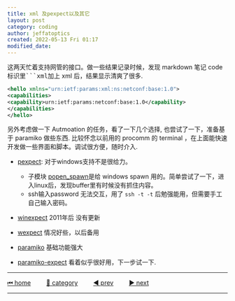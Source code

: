 ```yaml
---
title: xml 及pexpect以及其它
layout: post
category: coding
author: jeffatoptics
created: 2022-05-13 Fri 01:17
modified_date:
---
```


这两天忙着支持网管的接口。做一些结果记录时候，发现 markdown 笔记 code 标识里<kbd>```xml</kbd>加上 xml 后，结果显示清爽了很多. 

```xml
<hello xmlns="urn:ietf:params:xml:ns:netconf:base:1.0">
<capabilities>
<capability>urn:ietf:params:netconf:base:1.0</capability>
</capabilities>
</hello>
```
另外考虑做一下 Autmoation 的任务，看了一下几个选择, 也尝试了一下，准备基于 paramiko 做些东西.
比较怀念以前用的 procomm 的 terminal ，在上面能快速开发做一些界面和脚本。调试很方便，随时介入.

- [pexpect](https://pexpect.readthedocs.io/en/stable/): 对于windows支持不是很给力。

    - 子模块 [popen_spawn](https://pexpect.readthedocs.io/en/stable/api/popen_spawn.html)是给 windows spawn 用的。简单尝试了一下，进入linux后，发现buffer里有时候没有抓住内容。
    - ssh输入password 无法交互，用了 `ssh -t -t` 后勉强能用，但需要手工自己输入密码。

- [winexpect](https://github.com/geertj/winpexpect) 2011年后 没有更新

- [wexpect](https://github.com/raczben/wexpect) 情况好些，以后备用

- [paramiko](https://github.com/paramiko/paramiko) 基础功能强大

- [paramiko-expect](https://github.com/fgimian/paramiko-expect) 看着似乎很好用，下一步试一下.

---

[⏮ home](../index.md) &nbsp; &nbsp; &nbsp; &nbsp; [🔀 category](../category.md) &nbsp; &nbsp; &nbsp; &nbsp; [◀️ prev](./2022-05-08-summer-coming.md) &nbsp; &nbsp; &nbsp; &nbsp; [▶️ next]()

---
